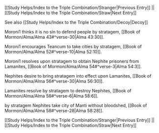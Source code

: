 [[Study Helps/Index to the Triple Combination/Stranger|Previous Entry]]  ||  [[Study Helps/Index to the Triple Combination/Straw|Next Entry]]

 See also [[Study Helps/Index to the Triple Combination/Decoy|Decoy]]

 Moroni1 thinks it is no sin to defend people by stratagem, [[Book of Mormon/Alma/Alma 43#^verse-30|Alma 43:30]].

 Moroni1 encourages Teancum to take cities by stratagem, [[Book of Mormon/Alma/Alma 52#^verse-10|Alma 52:10]].

 Moroni1 resolves upon stratagem to obtain Nephite prisoners from Lamanites, [[Book of Mormon/Alma/Alma 54#^verse-3|Alma 54:3]].

 Nephites desire to bring stratagem into effect upon Lamanites, [[Book of Mormon/Alma/Alma 56#^verse-30|Alma 56:30]].

 Lamanites resolve by stratagem to destroy Nephites, [[Book of Mormon/Alma/Alma 58#^verse-6|Alma 58:6]].

 by stratagem Nephites take city of Manti without bloodshed, [[Book of Mormon/Alma/Alma 58#^verse-28|Alma 58:28]].

[[Study Helps/Index to the Triple Combination/Stranger|Previous Entry]]  ||  [[Study Helps/Index to the Triple Combination/Straw|Next Entry]]